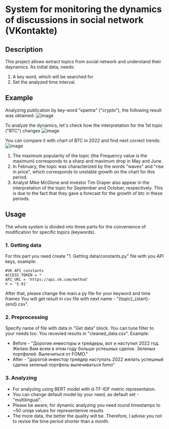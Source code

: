 # System for monitoring the dynamics of discussions in social network (VKontakte)

## Description
This project allows extract topics from social network and understand their daynamics. As initial data, needs: 
1. A key word, which will be searched for 
2. Set the analyzed time interval.

## Example
Analyzing publication by key-word "крипта" ("crypto"), the following result was obtained:
![image](https://github.com/DanilKuznetcov/Diploma/assets/49263683/6c914b39-fa39-4ede-bf6e-d2c35a26bc7c)

To analyze the dynamics, let's check how the interpretation for the 1st topic ("BTC") changes
![image](https://github.com/DanilKuznetcov/Diploma/assets/49263683/6a32ad9a-6f94-4ddd-8845-a216e8620c45)

You can compare it with chart of BTC in 2022 and find next correct trends:
![image](https://github.com/DanilKuznetcov/Diploma/assets/49263683/210f2889-0882-4269-9e42-6326f2588cd4)
1. The maximum popularity of the topic (the Frequency value is the maximum) corresponds to a sharp and maximum drop in May and June.
2. In February, the topic was characterized by the words "waves" and "rise in price", which corresponds to unstable growth on the chart for this period.
3. Analyst Mike McGlone and investor Tim Draper also appear in the interpretation of the topic for September and October, respectively. This is due to the fact that they gave a forecast for the growth of btc in these periods.

## Usage
The whole system is divided into three parts for the convenience of modification for specific topics (keywords).

### 1. Getting data
For this part you need create "1. Getting data/constants.py" file with you API keys, example:


    #VK API constants
    ACCESS_TOKEN = *
    API_URL = 'https://api.vk.com/method'
    V = '5.91'

After that, please change the main.a py file for your keyword and time frames
You will get result in csv file with next name - "{topic}_{start}-{end}.csv".

### 2. Preprocessing
Specify name of file with data in "Get data" block. 
You can tune filter to your needs too.
You recevied results in "cleaned_data.csv". Example:
- Before - "Дорогие инвесторы и трейдеры, вот и наступил 2022 год. Желаю Вам всем в этом году больше успешных сделок. Зеленых портфелей. Вылечиться от FOMO."
- After - "дорогой инвестор трейдер наступать 2022 желать успешный сделка зеленый портфель вылечиваться fomo"


### 3. Analyzing
* For analyzing using BERT model with d-TF-IDF metric representaion.
* You can change default model by your need, as default set - "multilingual".
* Please be aware, for dynamic analyzing you need round timestamps to ~50 uniqe values for representenive results
* The more data, the better the quality will be. Therefore, I advise you not to revise the time period shorter than a month.


